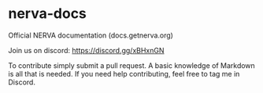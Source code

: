 # nerva-docs
Official NERVA documentation (docs.getnerva.org)

Join us on discord: https://discord.gg/xBHxnGN

To contribute simply submit a pull request. A basic knowledge of Markdown is all that is needed.
If you need help contributing, feel free to tag me in Discord.
